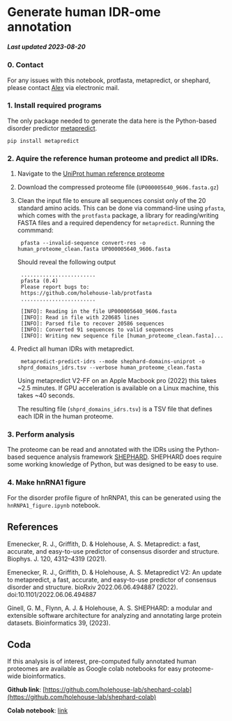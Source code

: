 # Generate human IDR-ome annotation
##### Last updated 2023-08-20

### 0. Contact
For any issues with this notebook, protfasta, metapredict, or shephard, please contact [Alex](https://www.holehouselab.com/) via electronic mail.

### 1. Install required programs
The only package needed to generate the data here is the Python-based disorder predictor [metapredict](https://metapredict.readthedocs.io/).

	pip install metapredict

### 2. Aquire the reference human proteome and predict all IDRs.
1. Navigate to the [UniProt human reference proteome](https://www.uniprot.org/proteomes/UP000005640)
2. Download the compressed proteome file (`UP000005640_9606.fasta.gz`)
3. Clean the input file to ensure all sequences consist only of the 20 standard amino acids. This can be done via command-line using `pfasta`, which comes with the `protfasta` package, a library for reading/writing FASTA files and a required dependency for `metapredict`. Running the commmand:


		pfasta --invalid-sequence convert-res -o human_proteome_clean.fasta UP000005640_9606.fasta 
	
	Should reveal the following output

		........................
		pfasta (0.4)
		Please report bugs to:
		https://github.com/holehouse-lab/protfasta
		........................
		
		[INFO]: Reading in the file UP000005640_9606.fasta
		[INFO]: Read in file with 220685 lines
		[INFO]: Parsed file to recover 20586 sequences
		[INFO]: Converted 91 sequences to valid sequences
		[INFO]: Writing new sequence file [human_proteome_clean.fasta]...
	
	
4. Predict all human IDRs with metapredict. 

		metapredict-predict-idrs --mode shephard-domains-uniprot -o shprd_domains_idrs.tsv --verbose human_proteome_clean.fasta	
	Using metapredict V2-FF on an Apple Macbook pro (2022) this takes ~2.5 minutes. If GPU acceleration is available on a Linux machine, this takes ~40 seconds.  
	
	The resulting file (`shprd_domains_idrs.tsv`) is a TSV file that defines each IDR in the human proteome. 
	
	
### 3. Perform analysis 

The proteome can be read and annotated with the IDRs using the Python-based sequence analysis framework [SHEPHARD](https://shephard.readthedocs.io/). SHEPHARD does require some working knowledge of Python, but was designed to be easy to use.


### 4. Make hnRNA1 figure
For the disorder profile figure of hnRNPA1, this can be generated using the `hnRNPA1_figure.ipynb` notebook. 

	
## References
Emenecker, R. J., Griffith, D. & Holehouse, A. S. Metapredict: a fast, accurate, and easy-to-use predictor of consensus disorder and structure. Biophys. J. 120, 4312–4319 (2021).

Emenecker, R. J., Griffith, D. & Holehouse, A. S. Metapredict V2: An update to metapredict, a fast, accurate, and easy-to-use predictor of consensus disorder and structure. bioRxiv 2022.06.06.494887 (2022). doi:10.1101/2022.06.06.494887

Ginell, G. M., Flynn, A. J. & Holehouse, A. S. SHEPHARD: a modular and extensible software architecture for analyzing and annotating large protein datasets. Bioinformatics 39, (2023).

## Coda
If this analysis is of interest, pre-computed fully annotated human proteomes are available as Google colab notebooks for easy proteome-wide bioinformatics. 

**Github link**: [https://github.com/holehouse-lab/shephard-colab](https://github.com/holehouse-lab/shephard-colab)

**Colab notebook**: [link](https://colab.research.google.com/drive/1cUHClcA4Fcl-byP_syIDRwycANpO8Na2)
